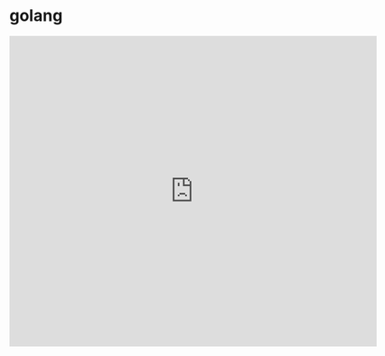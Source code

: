 # golang


<iframe src="https://tool.lu/coderunner/embed/box.html" width="650" height="550" frameborder="0" mozallowfullscreen webkitallowfullscreen allowfullscreen></iframe>